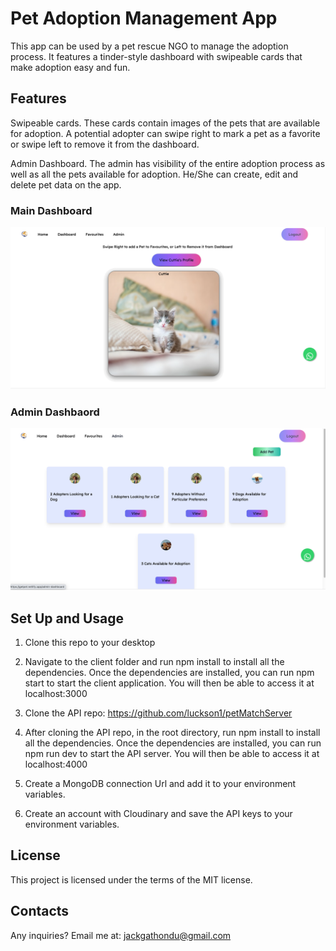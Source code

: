 
# Pet Adoption Management App

This app can be used by a pet rescue NGO to manage the adoption process. It features a tinder-style dashboard with swipeable cards that make adoption easy and fun.

## Features
Swipeable cards. These cards contain images of the pets that are available for adoption. A potential adopter can swipe right to mark a pet as a favorite or swipe left to remove it from the dashboard.

Admin Dashboard. The admin has visibility of the entire adoption process as well as all the pets available for adoption. He/She can create, edit and delete pet data on the app.

### Main Dashboard
![Dashboard](Dashboard.png)

### Admin Dashbaord
![Admin Dashboard](admin-dashboard.png)


## Set Up and Usage
1. Clone this repo to your desktop
2. Navigate to the client folder and run npm install to install all the dependencies. Once the dependencies are installed, you can run npm start to start the client application. You will then be able to access it at localhost:3000

3. Clone the API repo: https://github.com/luckson1/petMatchServer
3. After cloning the API repo, in the root directory, run npm install to install all the dependencies. Once the dependencies are installed, you can run npm run dev to start the API server. You will then be able to access it at localhost:4000
4. Create a MongoDB connection Url and add it to your environment variables.
5. Create an account with Cloudinary and save the API keys to your environment variables.
## License 
This project is licensed under the terms of the MIT license.
## Contacts
Any inquiries? Email me at: jackgathondu@gmail.com
